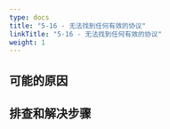```yaml
---
type: docs
title: "5-16 - 无法找到任何有效的协议"
linkTitle: "5-16 - 无法找到任何有效的协议"
weight: 1
---
```


## 可能的原因



## 排查和解决步骤



<p style="margin-top: 3rem;"> </p>
